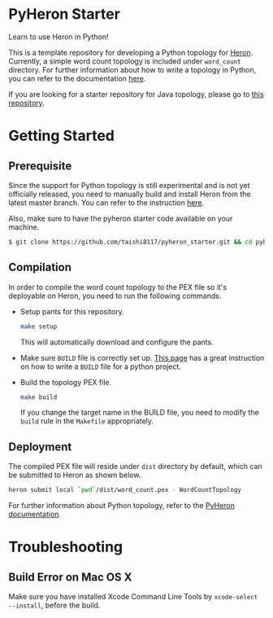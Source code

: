 # PyHeron Starter

Learn to use Heron in Python!

This is a template repository for developing a Python topology for [Heron](https://github.com/twitter/heron).
Currently, a simple word count topology is included under `word_count` directory. For further information about how to write a topology in Python, you can refer to the documentation [here](http://twitter.github.io/heron/docs/developers/python/topologies/). 

If you are looking for a starter repository for Java topology, please go to [this repository](https://github.com/kramasamy/heron-starter).

<a name="getting-started"></a>

# Getting Started

## Prerequisite

Since the support for Python topology is still experimental and is not yet officially released, you need to manually build and install Heron from the latest master branch. You can refer to the instruction [here](http://twitter.github.io/heron/docs/developers/compiling/compiling/).

Also, make sure to have the pyheron starter code available on your machine. 

```bash
$ git clone https://github.com/taishi8117/pyheron_starter.git && cd pyheron_starter
```

## Compilation
In order to compile the word count topology to the PEX file so 
it's deployable on Heron, you need to run the following commands.  

* Setup pants for this repository.

  ```bash
  make setup
  ```

  This will automatically download and configure the pants.

* Make sure `BUILD` file is correctly set up. 
[This page](https://pantsbuild.github.io/python-readme.html) has a great instruction on 
how to write a `BUILD` file for a python project.

* Build the topology PEX file.

  ```bash
  make build
  ```

  If you change the target name in the BUILD file, you need to modify the `build` rule in
  the `Makefile` appropriately.

## Deployment
The compiled PEX file will reside under `dist` directory by default, which can be
submitted to Heron as shown below. 

  ```bash
  heron submit local `pwd`/dist/word_count.pex - WordCountTopology
  ```

For further information about Python topology, refer to the [PyHeron documentation](http://twitter.github.io/heron/docs/developers/python/topologies/).

# Troubleshooting

## Build Error on Mac OS X
Make sure you have installed Xcode Command Line Tools by `xcode-select --install`, before the build.
